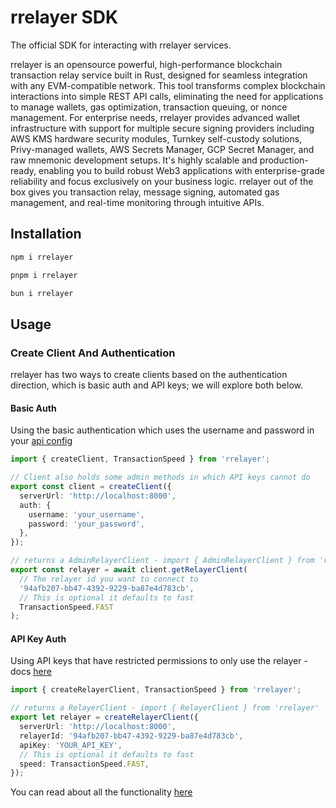# rrelayer SDK

The official SDK for interacting with rrelayer services.

rrelayer is an opensource powerful, high-performance blockchain transaction relay service built in Rust, 
designed for seamless integration with any EVM-compatible network. This tool transforms complex 
blockchain interactions into simple REST API calls, eliminating the need for applications to 
manage wallets, gas optimization, transaction queuing, or nonce management. For enterprise 
needs, rrelayer provides advanced wallet infrastructure with support for multiple 
secure signing providers including AWS KMS hardware security modules, Turnkey self-custody 
solutions, Privy-managed wallets, AWS Secrets Manager, GCP Secret Manager, and raw mnemonic 
development setups. It's highly scalable and production-ready, enabling you to build robust 
Web3 applications with enterprise-grade reliability and focus exclusively on your business 
logic. rrelayer out of the box gives you transaction relay, message signing, automated 
gas management, and real-time monitoring through intuitive APIs.

## Installation

```bash [npm]
npm i rrelayer
```

```bash [pnpm]
pnpm i rrelayer
```

```bash [bun]
bun i rrelayer
```

## Usage

### Create Client And Authentication

rrelayer has two ways to create clients based on the authentication direction, which is basic auth and API keys;
we will explore both below.

#### Basic Auth

Using the basic authentication which uses the username and password in your [api config](/config/api-config)

```ts
import { createClient, TransactionSpeed } from 'rrelayer';

// Client also holds some admin methods in which API keys cannot do
export const client = createClient({
  serverUrl: 'http://localhost:8000',
  auth: {
    username: 'your_username',
    password: 'your_password',
  },
});

// returns a AdminRelayerClient - import { AdminRelayerClient } from 'rrelayer'
export const relayer = await client.getRelayerClient(
  // The relayer id you want to connect to
  '94afb207-bb47-4392-9229-ba87e4d783cb',
  // This is optional it defaults to fast
  TransactionSpeed.FAST
);
```

#### API Key Auth

Using API keys that have restricted permissions to only use the relayer - docs [here](config/networks/api-keys)

```ts
import { createRelayerClient, TransactionSpeed } from 'rrelayer';

// returns a RelayerClient - import { RelayerClient } from 'rrelayer'
export let relayer = createRelayerClient({
  serverUrl: 'http://localhost:8000',
  relayerId: '94afb207-bb47-4392-9229-ba87e4d783cb',
  apiKey: 'YOUR_API_KEY',
  // This is optional it defaults to fast
  speed: TransactionSpeed.FAST,
});
```

You can read about all the functionality [here](https://rrelayer.xyz/integration/sdk/installation/node)